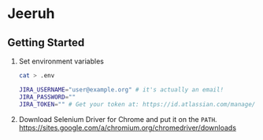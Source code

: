 # Jeeruh

## Getting Started

1. Set environment variables
    ```bash
    cat > .env
   
    JIRA_USERNAME="user@example.org" # it's actually an email!
    JIRA_PASSWORD=""
    JIRA_TOKEN="" # Get your token at: https://id.atlassian.com/manage/api-tokens
   ``` 
1. Download Selenium Driver for Chrome and put it on the `PATH`. https://sites.google.com/a/chromium.org/chromedriver/downloads
